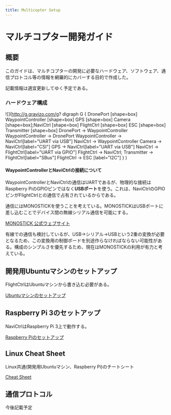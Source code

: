 ```yaml
---
title: Multicopter Setup
---
```


# マルチコプター開発ガイド

## 概要

このガイドは、マルチコプターの開発に必要なハードウェア、ソフトウェア、通信プロトコル等の情報を網羅的にカバーする目的で作成した。

記載情報は適宜更新してゆく予定である。

### ハードウェア構成
![](http://g.gravizo.com/g?
  digraph G {
    DronePort [shape=box]
    WaypointController [shape=box]
    GPS [shape=box]
    Camera [shape=box];NaviCtrl [shape=box]
    FlightCtrl [shape=box]
    ESC [shape=box]
    Transmitter [shape=box]
    DronePort -> WaypointController
    WaypointController -> DronePort
    WaypointController -> NaviCtrl[label="UART via USB"]
    NaviCtrl -> WaypointController
    Camera -> NaviCtrl[label="CSI"]
    GPS -> NaviCtrl[label="UART via USB"]
    NaviCtrl -> FlightCtrl[label="UART via GPIO"]
    FlightCtrl -> NaviCtrl;
    Transmitter -> FlightCtrl[label="SBus"]
    FlightCtrl -> ESC [label="I2C"]
  }
)

#### WaypointControllerとNaviCtrlの接続について

WaypointControllerとNaviCtrlの通信はUARTであるが、物理的な接続はRaspberry PiのGPIOピンではなく**USBポート**を使う。これは、NaviCtrlのGPIOピンがFlightCtrlとの通信で占有されているからである。

通信にはMONOSTICKを使うことを考えている。MONOSTICKはUSBポートに差し込むことでデバイス間の無線シリアル通信を可能にする。

[MONOSTICK 公式ウェブサイト](https://mono-wireless.com/jp/products/MoNoStick/index.html)

有線での通信も検討しているが、USB->シリアル->USBという2重の変換が必要となるため、この変換用の制御ボードを別途作らなければならない可能性がある。構成のシンプルさを優先するため、現在はMONOSTICKの利用が有力と考えている。

## 開発用Ubuntuマシンのセットアップ

FlightCtrlはUbuntuマシンから書き込む必要がある。

[Ubuntuマシンのセットアップ](ubuntu_setup.html)

## Raspberry Pi 3のセットアップ

NaviCtrlはRaspberry Pi 3上で動作する。

[Raspberry Piのセットアップ](rpi_setup.html)

## Linux Cheat Sheet

Linux共通(開発用Ubuntuマシン、Raspberry Pi)のチートシート

[Cheat Sheet](linux_cheat_sheet.html)

## 通信プロトコル

今後記載予定
